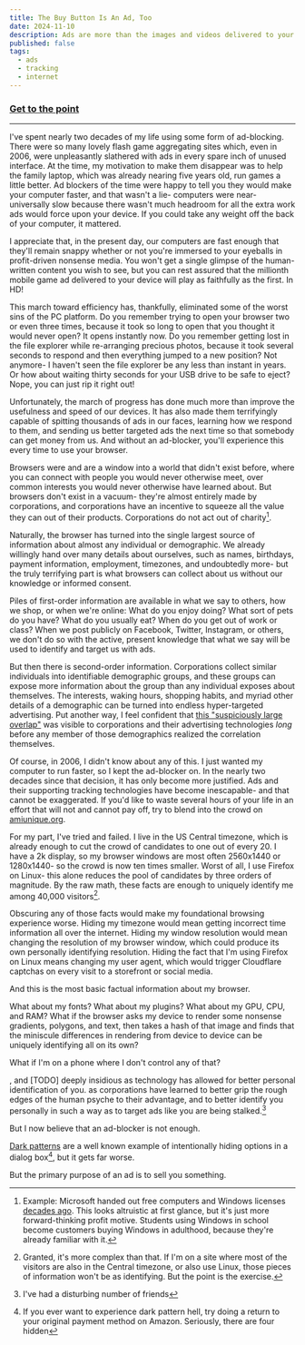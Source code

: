 ```yaml
---
title: The Buy Button Is An Ad, Too
date: 2024-11-10
description: Ads are more than the images and videos delivered to your eyes.
published: false
tags:
  - ads
  - tracking
  - internet
---
```


### [Get to the point](#action)

---

I've spent nearly two decades of my life using some form of ad-blocking. There
were so many lovely flash game aggregating sites which, even in 2006, were
unpleasantly slathered with ads in every spare inch of unused interface. At the
time, my motivation to make them disappear was to help the family laptop, which
was already nearing five years old, run games a little better. Ad blockers of
the time were happy to tell you they would make your computer faster, and that
wasn't a lie- computers were near-universally slow because there wasn't much
headroom for all the extra work ads would force upon your device. If you could
take any weight off the back of your computer, it mattered.

I appreciate that, in the present day, our computers are fast enough that
they'll remain snappy whether or not you're immersed to your eyeballs in
profit-driven nonsense media. You won't get a single glimpse of the
human-written content you wish to see, but you can rest assured that the
millionth mobile game ad delivered to your device will play as faithfully as the
first. In HD!

This march toward efficiency has, thankfully, eliminated some of the worst sins
of the PC platform. Do you remember trying to open your browser two or even
three times, because it took so long to open that you thought it would never
open? It opens instantly now. Do you remember getting lost in the file explorer
while re-arranging precious photos, because it took several seconds to respond
and then everything jumped to a new position? Not anymore- I haven't seen the
file explorer be any less than instant in years. Or how about waiting thirty
seconds for your USB drive to be safe to eject? Nope, you can just rip it right
out!

Unfortunately, the march of progress has done much more than improve the
usefulness and speed of our devices. It has also made them terrifyingly capable
of spitting thousands of ads in our faces, learning how we respond to them, and
sending us better targeted ads the next time so that somebody can get money from
us. And without an ad-blocker, you'll experience this every time to use your
browser.

<!--And if you'd like to experience this reality, look no further than your internet-->
<!--browser, available on just about every device you own.-->

<!--TODO: better connection from devices to browsers -->

Browsers were and are a window into a world that didn't exist before, where you
can connect with people you would never otherwise meet, over common interests
you would never otherwise have learned about. But browsers don't exist in a
vacuum- they're almost entirely made by corporations, and corporations have an
incentive to squeeze all the value they can out of their products. Corporations
do not act out of charity[^microsoft].

[^microsoft]:
    Example: Microsoft handed out free computers and Windows licenses
    [decades ago](https://news.microsoft.com/2003/09/16/microsoft-announces-partners-in-learning-to-provide-much-needed-technology-access-and-training-for-education/).
    This looks altruistic at first glance, but it's just more forward-thinking
    profit motive. Students using Windows in school become customers buying
    Windows in adulthood, because they're already familiar with it.

<!-- and they've been doing so for decades. This looks altruistic on the surface, -->
<!-- but in truth, this is just as profit-motivated as any marketing pitch- but -->
<!-- it's more forward-thinking. By offering free computers and Windows licenses -->
<!-- to students, those students learn to use Windows and become most familiar -->
<!-- with it. Microsoft locks in profits a decade in advance, because those -->
<!-- students will eventually become customers who need a computer, and they will -->
<!-- gravitate toward the operating system they understand. -->

Naturally, the browser has turned into the single largest source of information
about almost any individual or demographic. We already willingly hand over many
details about ourselves, such as names, birthdays, payment information,
employment, timezones, and undoubtedly more- but the truly terrifying part is
what browsers can collect about us without our knowledge or informed consent.

Piles of first-order information are available in what we say to others, how we
shop, or when we're online: What do you enjoy doing? What sort of pets do you
have? What do you usually eat? When do you get out of work or class? When we
post publicly on Facebook, Twitter, Instagram, or others, we don't do so with
the active, present knowledge that what we say will be used to identify and
target us with ads.

But then there is second-order information. Corporations collect similar
individuals into identifiable demographic groups, and these groups can expose
more information about the group than any individual exposes about themselves.
The interests, waking hours, shopping habits, and myriad other details of a
demographic can be turned into endless hyper-targeted advertising. Put another
way, I feel confident that
[this "suspiciously large overlap"](https://www.reddit.com/r/traaaaaaannnnnnnnnns/comments/plxqv1/im_not_the_only_one_whos_noticed_this_right/)
was visible to corporations and their advertising technologies _long_ before any
member of those demographics realized the correlation themselves.

<!-- can be used to identify interests which a subset of those users have that might -->
<!---->
<!-- then the interests, shopping habits -->
<!---->
<!-- correlate what you do with other, similar people- and then we can figure out -->
<!-- what you might like that you -->
<!---->
<!-- to identify you, your hobbies, your dietary concerns, your waking hours, your -->
<!-- friends, your pets, your skin color, and every other micro-detail of your life -->
<!-- that might make it easier to sell you something, personally means you can -->
<!-- deliver ads with better interested eyeballs , -->
<!---->
<!-- so there's a massive incentive to figure out how to deliver them. -->

<!--[Who knew?](https://en.wikipedia.org/wiki/Jevons_paradox)-->

<!--In the time since I first turned on an ad-blocker, it turned out -->

<!--Even disk defragmenting? Actually, I miss that one, but because it was fun to-->
<!--watch.-->

<!--When I was a child, it was all too common to double click an application's icon,-->
<!--get no response for several seconds, and double click it again out of-->
<!--impatience. I didn't know it at the time, but this was only making my problem-->
<!--worse- making me wait longer.-->

<!--some lovely forms of nostalgia- I have many-->
<!--thoughts about dial-up, and I never knew it.-->

Of course, in 2006, I didn't know about any of this. I just wanted my computer
to run faster, so I kept the ad-blocker on. In the nearly two decades since that
decision, it has only become more justified. Ads and their supporting tracking
technologies have become inescapable- and that cannot be exaggerated. If you'd
like to waste several hours of your life in an effort that will not and cannot
pay off, try to blend into the crowd on [amiunique.org](https://amiunique.org/).

For my part, I've tried and failed. I live in the US Central timezone, which is
already enough to cut the crowd of candidates to one out of every 20. I have a
2k display, so my browser windows are most often 2560x1440 or 1280x1440- so the
crowd is now ten times smaller. Worst of all, I use Firefox on Linux- this alone
reduces the pool of candidates by three orders of magnitude. By the raw math,
these facts are enough to uniquely identify me among 40,000 visitors[^unique].

[^unique]:
    Granted, it's more complex than that. If I'm on a site where most of the
    visitors are also in the Central timezone, or also use Linux, those pieces
    of information won't be as identifying. But the point is the exercise.

Obscuring any of those facts would make my foundational browsing experience
worse. Hiding my timezone would mean getting incorrect time information all over
the internet. Hiding my window resolution would mean changing the resolution of
my browser window, which could produce its own personally identifying
resolution. Hiding the fact that I'm using Firefox on Linux means changing my
user agent, which would trigger Cloudflare captchas on every visit to a
storefront or social media.

And this is the most basic factual information about my browser.

What about my fonts? What about my plugins? What about my GPU, CPU, and RAM?
What if the browser asks my device to render some nonsense gradients, polygons,
and text, then takes a hash of that image and finds that the miniscule
differences in rendering from device to device can be uniquely identifying all
on its own?

What if I'm on a phone where I don't control any of that?

, and [TODO] deeply insidious as technology has allowed for better personal
identification of you. as corporations have learned to better grip the rough
edges of the human psyche to their advantage, and to better identify you
personally in such a way as to target ads like you are being stalked.[^stalked]

[^stalked]: I've had a disturbing number of friends

<a id="action"></a>

But I now believe that an ad-blocker is not enough.

[Dark patterns](https://en.wikipedia.org/wiki/Dark_pattern) are a well known
example of intentionally hiding options in a dialog box[^amazon], but it gets
far worse.

[^amazon]:
    If you ever want to experience dark pattern hell, try doing a return to your
    original payment method on Amazon. Seriously, there are four hidden

<!--While I have been part of a blissfully quiet version of the internet, -->
<!--of the first-hand experience of the modern ad-driven internet, ads have become far more insidious.-->

<!--In the intervening time,-->
<!---->
<!--It is well known that the internet is abusively full of ads.-->
<!---->
<!--Ads are a vector for malware, an opportunity to trick you into clicking the-->
<!--wrong piece of UI, and a means by which you can be personally identified- let-->
<!--alone the many legitimized functions of an ad.-->

But the primary purpose of an ad is to sell you something.
